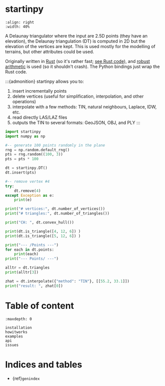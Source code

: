 # startinpy

```{image} figs/polyscope.jpg
:align: right
:width: 40%
```

A Delaunay triangulator where the input are 2.5D points (they have an elevation), the Delaunay triangulation (DT) is computed in 2D but the elevation of the vertices are kept.
This is used mostly for the modelling of terrains, but other attributes could be used.

Originally written in [Rust](https://www.rust-lang.org/) (so it's rather fast; [see Rust code](https://github.com/hugoledoux/startin)), and [robust arithmetic](https://crates.io/crates/robust) is used (so it shouldn't crash).
The Python bindings just wrap the Rust code.

:::{admonition} startinpy allows you to:
1. insert incrementally points
2. delete vertices (useful for simplification, interpolation, and other operations)
3. interpolate with a few methods: TIN, natural neighbours, Laplace, IDW, etc.
4. read directly LAS/LAZ files
5. outputs the TIN to several formats: GeoJSON, OBJ, and PLY
:::

```python
import startinpy
import numpy as np

#-- generate 100 points randomly in the plane
rng = np.random.default_rng()
pts = rng.random((100, 3))
pts = pts * 100

dt = startinpy.DT()
dt.insert(pts)

#-- remove vertex #4
try:
    dt.remove(4)
except Exception as e:
    print(e)

print("# vertices:", dt.number_of_vertices())
print("# triangles:", dt.number_of_triangles())

print("CH: ", dt.convex_hull())

print(dt.is_triangle([4, 12, 6]) )
print(dt.is_triangle([5, 12, 6]) )

print("--- /Points ---")
for each in dt.points:
    print(each)
print("--- Points/ ---")

alltr = dt.triangles
print(alltr[3])

zhat = dt.interpolate({"method": "TIN"}, [[55.2, 33.1]])
print("result: ", zhat[0])
```

# Table of content

```{toctree}
:maxdepth: 0

installation
howitworks
examples
api
issues
```

# Indices and tables

- {ref}`genindex`
